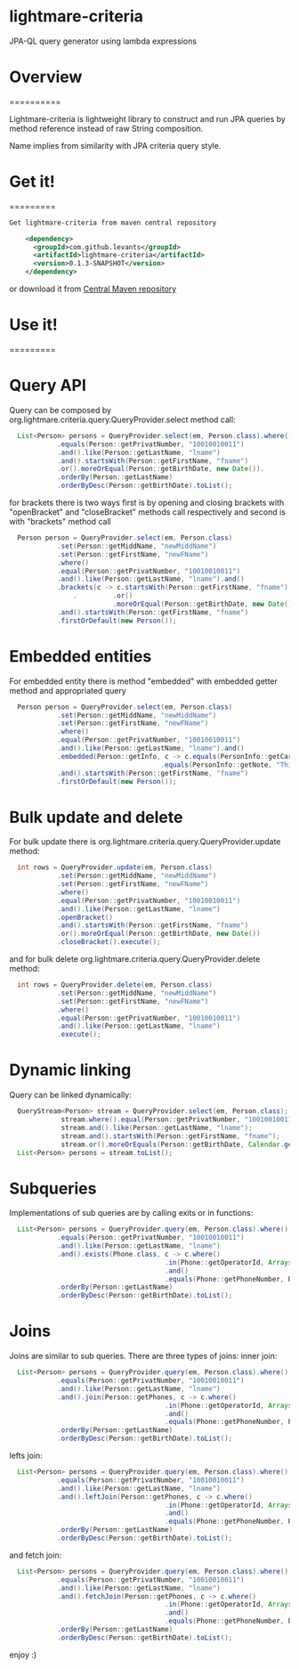 lightmare-criteria
=========

JPA-QL query generator using lambda expressions

# Overview
==========

Lightmare-criteria is lightweight library to construct and run JPA queries by method reference instead of raw String composition.

Name implies from similarity with JPA criteria query style.

# Get it!
=========
```xml
Get lightmare-criteria from maven central repository

    <dependency>
      <groupId>com.github.levants</groupId>
      <artifactId>lightmare-criteria</artifactId>
      <version>0.1.3-SNAPSHOT</version>
    </dependency>
```    
or download it from [Central Maven repository](https://oss.sonatype.org/content/repositories/snapshots/com/github/levants/lightmare/)

# Use it!
=========

# Query API
Query can be composed by org.lightmare.criteria.query.QueryProvider.select method call:
```java
  List<Person> persons = QueryProvider.select(em, Person.class).where()
  			.equals(Person::getPrivatNumber, "10010010011")
		    .and().like(Person::getLastName, "lname")
		    .and().startsWith(Person::getFirstName, "fname")
		    .or().moreOrEqual(Person::getBirthDate, new Date()).
		    .orderBy(Person::getLastName)
		    .orderByDesc(Person::getBirthDate).toList(); 
```
for brackets there is two ways first is by opening and closing brackets with "openBracket" and "closeBracket" methods call respectively
and second is with "brackets" method call
```java
  Person person = QueryProvider.select(em, Person.class)
  			.set(Person::getMiddName, "newMiddName")
  			.set(Person::getFirstName, "newFName")
  			.where()
  			.equal(Person::getPrivatNumber, "10010010011")
		    .and().like(Person::getLastName, "lname").and()
		    .brackets(c -> c.startsWith(Person::getFirstName, "fname")
		    	.		  .or()
		    			  .moreOrEqual(Person::getBirthDate, new Date()))
		    .and().startsWith(Person::getFirstName, "fname")
		    .firstOrDefault(new Person()); 
```
# Embedded entities

For embedded entity there is method "embedded" with embedded getter method and appropriated query
```java
  Person person = QueryProvider.select(em, Person.class)
  			.set(Person::getMiddName, "newMiddName")
  			.set(Person::getFirstName, "newFName")
  			.where()
  			.equal(Person::getPrivatNumber, "10010010011")
		    .and().like(Person::getLastName, "lname").and()
		    .embedded(Person::getInfo, c -> c.equals(PersonInfo::getCardNumber, Person::getPrivatNumber)
			    					  .equals(PersonInfo::getNote, "This is note"))
		    .and().startsWith(Person::getFirstName, "fname")
		    .firstOrDefault(new Person()); 
```
# Bulk update and delete

For bulk update there is org.lightmare.criteria.query.QueryProvider.update method:
```java
  int rows = QueryProvider.update(em, Person.class)
  			.set(Person::getMiddName, "newMiddName")
  			.set(Person::getFirstName, "newFName")
  			.where()
  			.equal(Person::getPrivatNumber, "10010010011")
		    .and().like(Person::getLastName, "lname")
		    .openBracket()
		    .and().startsWith(Person::getFirstName, "fname")
		    .or().moreOrEqual(Person::getBirthDate, new Date())
		    .closeBracket().execute(); 
```
and for bulk delete org.lightmare.criteria.query.QueryProvider.delete method:
```java
  int rows = QueryProvider.delete(em, Person.class)
  			.set(Person::getMiddName, "newMiddName")
  			.set(Person::getFirstName, "newFName")
  			.where()
  			.equal(Person::getPrivatNumber, "10010010011")
		    .and().like(Person::getLastName, "lname")
		    .execute(); 
```	
# Dynamic linking

Query can be linked dynamically:
```java
  QueryStream<Person> stream = QueryProvider.select(em, Person.class);
  			 stream.where().equal(Person::getPrivatNumber, "10010010011");
		     stream.and().like(Person::getLastName, "lname");
		     stream.and().startsWith(Person::getFirstName, "fname");
		     stream.or().moreOrEquals(Person::getBirthDate, Calendar.getInstance());
  List<Person> persons = stream.toList();
```
# Subqueries

Implementations of sub queries are by calling exits or in functions:
```java
  List<Person> persons = QueryProvider.query(em, Person.class).where()
  			.equals(Person::getPrivatNumber, "10010010011")
		    .and().like(Person::getLastName, "lname")
		    .and().exists(Phone.class, c -> c.where()
		    						   .in(Phone::getOperatorId, Arrays.asList(1L, 2L, 3L))
		                               .and()
		                               .equals(Phone::getPhoneNumber, Person::getPhoneNumber))
		    .orderBy(Person::getLastName)
		    .orderByDesc(Person::getBirthDate).toList(); 
```
# Joins

Joins are similar to sub queries. There are three types of joins:
inner join:
```java
  List<Person> persons = QueryProvider.query(em, Person.class).where()
  			.equals(Person::getPrivatNumber, "10010010011")
		    .and().like(Person::getLastName, "lname")
		    .and().join(Person::getPhones, c -> c.where()
		    						   .in(Phone::getOperatorId, Arrays.asList(1L, 2L, 3L))
		                               .and()
		                               .equals(Phone::getPhoneNumber, Person::getPhoneNumber))
		    .orderBy(Person::getLastName)
		    .orderByDesc(Person::getBirthDate).toList(); 
```
lefts join:
```java
  List<Person> persons = QueryProvider.query(em, Person.class).where()
  			.equals(Person::getPrivatNumber, "10010010011")
		    .and().like(Person::getLastName, "lname")
		    .and().leftJoin(Person::getPhones, c -> c.where()
		    						   .in(Phone::getOperatorId, Arrays.asList(1L, 2L, 3L))
		                               .and()
		                               .equals(Phone::getPhoneNumber, Person::getPhoneNumber))
		    .orderBy(Person::getLastName)
		    .orderByDesc(Person::getBirthDate).toList(); 
```
and fetch join:
```java
  List<Person> persons = QueryProvider.query(em, Person.class).where()
  			.equals(Person::getPrivatNumber, "10010010011")
		    .and().like(Person::getLastName, "lname")
		    .and().fetchJoin(Person::getPhones, c -> c.where()
		    						   .in(Phone::getOperatorId, Arrays.asList(1L, 2L, 3L))
		                               .and()
		                               .equals(Phone::getPhoneNumber, Person::getPhoneNumber))
		    .orderBy(Person::getLastName)
		    .orderByDesc(Person::getBirthDate).toList(); 
```
enjoy :)